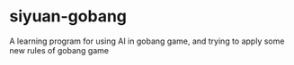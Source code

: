 # siyuan-gobang
A learning program for using AI in gobang game, and trying to apply some new rules of gobang game
